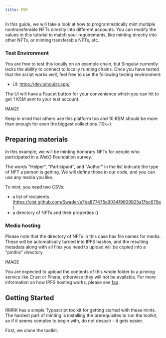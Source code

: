 ```yaml
---
title: EVM
---
```


In this guide, we will take a look at how to programmatically mint multiple nontransferable NFTs directly into different accounts. You can modify the values in this tutorial to match your requirements, like minting directly into other NFTs, or minting transferable NFTs, etc.

### Test Environment

You are free to test this locally on an example chain, but Singular currently lacks the ability to connect to locally running chains. Once you have tested that the script works well, feel free to use the following testing environment:

- UI: https://dev.singular.app/

The UI will have a Faucet button for your convenience which you can hit to get 1 KSM sent to your test account. 

IMAGE

Keep in mind that others use this platform too and 10 KSM should be more than enough for even the biggest collections (10k+).

## Preparing materials

In this example, we will be minting honorary NFTs for people who participated in a Web3 Foundation survey.

The words "Helper", "Participant", and "Author" in the list indicate the type of NFT a person is getting. We will define those in our code, and you can use any media you like.

To mint, you need two CSVs:

- a list of recipients (https://gist.github.com/Swader/e7ba877475a9034f9609925a17bc679e)
- a directory of NFTs and their properties ()

### Media hosting

Please note that the directory of NFTs in this case has file names for media. These will be automatically turned into IPFS hashes, and the resulting metadata along with all files you need to upload will be copied into a "pinthis" directory. 

IMAGE

You are expected to upload the contents of this whole folder to a pinning service like Crust or Pinata, otherwise they will not be available. For more information on how IPFS hosting works, please see [faq](/faq).

## Getting Started

RMRK has a simple Typescript toolkit for getting started with these mints. The hardest part of minting is installing the prerequisites to run the toolkit, so if it seems complex to begin with, do not despair - it gets easier.

First, we clone the toolkit.

```

```
